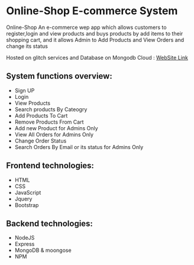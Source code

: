 # Online-Shop E-commerce System

Online-Shop An e-commerce wep app which allows customers to register,login and view products and  buys products by add items to their shopping cart,
and it allows Admin to Add Products and View Orders and change its status  

Hosted on glitch services and Database on Mongodb Cloud : [WebSite Link](https://placid-glib-hair.glitch.me/)

## System functions overview:

* Sign UP
* Login
* View Products
* Search products By Cateogry
* Add Products To Cart
* Remove Products From Cart
* Add new Product for Admins Only
* View All Orders for Admins Only
* Change Order Status 
* Search Orders By Email or its status for Admins Only



## Frontend technologies:

* HTML
* CSS
* JavaScript
* Jquery
* Bootstrap

## Backend technologies:

* NodeJS
* Express
* MongoDB & moongose
* NPM
